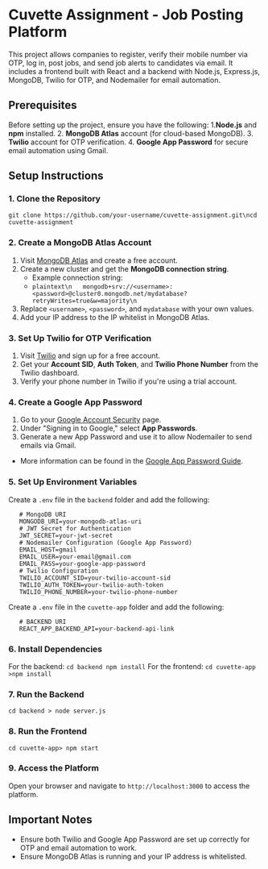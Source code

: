 # Cuvette Assignment - Job Posting Platform
This project allows companies to register, verify their mobile number via OTP, log in, post jobs, and send job alerts to candidates via email. It includes a frontend built with React and a backend with Node.js, Express.js, MongoDB, Twilio for OTP, and Nodemailer for email automation.
## Prerequisites
Before setting up the project, ensure you have the following:
1.**Node.js** and **npm** installed.
2. **MongoDB Atlas** account (for cloud-based MongoDB).
3. **Twilio** account for OTP verification.
4. **Google App Password** for secure email automation using Gmail.
## Setup Instructions
### 1. Clone the Repository
```git clone https://github.com/your-username/cuvette-assignment.git\ncd cuvette-assignment```
### 2. Create a MongoDB Atlas Account
1. Visit [MongoDB Atlas](https://www.mongodb.com/cloud/atlas) and create a free account.
2. Create a new cluster and get the **MongoDB connection string**.
   - Example connection string:
   -    ```plaintext\n   mongodb+srv://<username>:<password>@cluster0.mongodb.net/mydatabase?retryWrites=true&w=majority\n   ```
3. Replace `<username>`, `<password>`, and `mydatabase` with your own values.
4. Add your IP address to the IP whitelist in MongoDB Atlas.
### 3. Set Up Twilio for OTP Verification
   1. Visit [Twilio](https://www.twilio.com/) and sign up for a free account.
   2. Get your **Account SID**, **Auth Token**, and **Twilio Phone Number** from the Twilio dashboard.
   3. Verify your phone number in Twilio if you're using a trial account.
### 4. Create a Google App Password
   1. Go to your [Google Account Security](https://myaccount.google.com/security) page.
   2. Under \"Signing in to Google,\" select **App Passwords**.
   3. Generate a new App Password and use it to allow Nodemailer to send emails via Gmail.
  - More information can be found in the [Google App Password Guide](https://support.google.com/accounts/answer/185833?hl=en).
### 5. Set Up Environment Variables
Create a `.env` file in the `backend` folder and add the following:
```
   # MongoDB URI
   MONGODB_URI=your-mongodb-atlas-uri
   # JWT Secret for Authentication
   JWT_SECRET=your-jwt-secret
   # Nodemailer Configuration (Google App Password)
   EMAIL_HOST=gmail
   EMAIL_USER=your-email@gmail.com
   EMAIL_PASS=your-google-app-password
   # Twilio Configuration
   TWILIO_ACCOUNT_SID=your-twilio-account-sid
   TWILIO_AUTH_TOKEN=your-twilio-auth-token
   TWILIO_PHONE_NUMBER=your-twilio-phone-number
```
Create a `.env` file in the `cuvette-app` folder and add the following:
```
   # BACKEND URI
   REACT_APP_BACKEND_API=your-backend-api-link
```
### 6. Install Dependencies
   For the backend:
   ```cd backend npm install```
   For the frontend:
   ```cd cuvette-app >npm install```
### 7. Run the Backend
   ```cd backend > node server.js```
### 8. Run the Frontend
   ```cd cuvette-app> npm start```
### 9. Access the Platform
   Open your browser and navigate to `http://localhost:3000` to access the platform.

## Important Notes
- Ensure both Twilio and Google App Password are set up correctly for OTP and email automation to work.
- Ensure MongoDB Atlas is running and your IP address is whitelisted.
